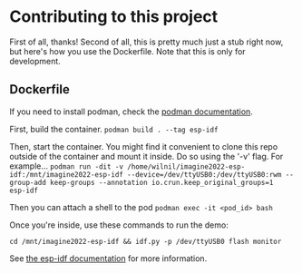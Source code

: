 # Contributing to this project

First of all, thanks! Second of all, this is pretty much just a stub right now, but here's how you use the Dockerfile. Note that this is only for development.

## Dockerfile
If you need to install podman, check the [podman documentation](https://podman.io/getting-started/installation.html).

First, build the container.
`
podman build . --tag esp-idf
`

Then, start the container. You might find it convenient to clone this repo outside of the container and mount it inside. Do so using the '-v' flag. For example...
`
podman run -dit -v /home/wilnil/imagine2022-esp-idf:/mnt/imagine2022-esp-idf --device=/dev/ttyUSB0:/dev/ttyUSB0:rwm --group-add keep-groups --annotation io.crun.keep_original_groups=1  esp-idf
`

Then you can attach a shell to the pod
`
podman exec -it <pod_id> bash
`

Once you're inside, use these commands to run the demo:
```
cd /mnt/imagine2022-esp-idf && idf.py -p /dev/ttyUSB0 flash monitor
```

See [the esp-idf documentation](https://docs.espressif.com/projects/esp-idf/en/latest/esp32/get-started/index.html) for more information.
